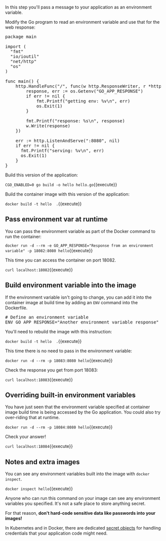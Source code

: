 In this step you'll pass a message to your application as an environment variable.

Modify the Go program to read an environment variable and use that for the web response:

<pre class="file" data-filename="hello.go" data-target="replace">
package main

import (
  "fmt"
  "io/ioutil"
  "net/http"
  "os"
)

func main() {
	http.HandleFunc("/", func(w http.ResponseWriter, r *http.Request) {
		response, err := os.Getenv("GO_APP_RESPONSE")
		if err != nil {
			fmt.Printf("getting env: %v\n", err)
			os.Exit(1)
		}

		fmt.Printf("response: %s\n", response)
		w.Write(response)
	})

	err := http.ListenAndServe(":8080", nil)
	if err != nil {
	  fmt.Printf("serving: %v\n", err)
	  os.Exit(1)
	}
}
</pre>

Build this version of the application:

`CGO_ENABLED=0 go build -o hello hello.go`{{execute}}

Build the container image with this version of the application:

`docker build -t hello  .`{{execute}}

## Pass environment var at runtime

You can pass the environment variable as part of the Docker command to run the container:

`docker run -d --rm -e GO_APP_RESPONSE="Response from an environment variable" -p 18082:8080 hello`{{execute}}

This time you can access the container on port 18082.

`curl localhost:18082`{{execute}}

## Build environment variable into the image

If the environment variable isn't going to change, you can add it into the container image at build time by adding an `ENV` command into the Dockerfile.

<pre class="file" data-filename="Dockerfile" data-target="append">
# Define an environment variable
ENV GO_APP_RESPONSE="Another environment variable response"
</pre>

You'll need to rebuild the image with this instruction:

`docker build -t hello  .`{{execute}}

This time there is no need to pass in the environment variable:

`docker run -d --rm -p 18083:8080 hello`{{execute}}

Check the response you get from port 18083:

`curl localhost:18083`{{execute}}

## Overriding built-in environment variables

You have just seen that the environment variable specified at container image build time is being accessed by the Go application. You could also try over-riding that at runtime.

`docker run -d --rm -p 18084:8080 hello`{{execute}}

Check your answer!

`curl localhost:18084`{{execute}}

## Notes and extra images

You can see any environment variables built into the image with `docker inspect`.

`docker inspect hello`{{execute}}

Anyone who can run this command on your image can see any environment variables you specified. It's not a safe place to store anything secret.

For that reason, **don't hard-code sensitive data like passwords into your images!** 

In Kubernetes and in Docker, there are dedicated [secret objects](https://kubernetes.io/docs/concepts/configuration/secret/) for handling credentials that your application code might need.
